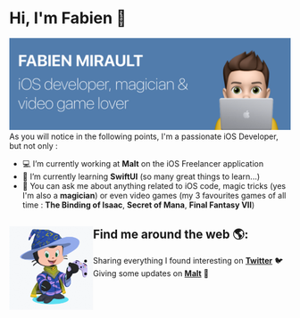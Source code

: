 # Hi, I'm Fabien 👋

<img src="https://raw.githubusercontent.com/fmirault/fmirault/main/header-image-cropped.png" alt="banner that says Fabien Mirault - iOS developer, magician and video game lover">
As you will notice in the following points, I'm a passionate iOS Developer, but not only :

* 💻️ I’m currently working at **Malt** on the iOS Freelancer application
* 🌱 I’m currently learning **SwiftUI** (so many great things to learn...)
* 💬 You can ask me about anything related to iOS code, magic tricks (yes I'm also a **magician**) or even video games (my 3 favourites games of all time : **The Binding of Isaac**, **Secret of Mana**, **Final Fantasy VII**)

## Find me around the web 🌎: <a href="https://fabienmirault.fr"><img align="left" width="150" height="150" src="https://github.com/fmirault/fmirault/blob/main/passions.gif?raw=true"></a>
* Sharing everything I found interesting on <a href="https://twitter.com/magici1">**Twitter**</a> 🐦️
* Giving some updates on <a href="https://www.malt.fr/profile/fabienmirault/">**Malt**</a> 💼
